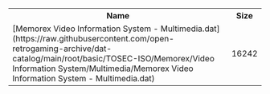 <table>
<tr><th>Name</th><th>Size</th></tr>
<tr><td>
[Memorex Video Information System - Multimedia.dat](https://raw.githubusercontent.com/open-retrogaming-archive/dat-catalog/main/root/basic/TOSEC-ISO/Memorex/Video Information System/Multimedia/Memorex Video Information System - Multimedia.dat)
</td><td>16242</td></tr>
</table>
